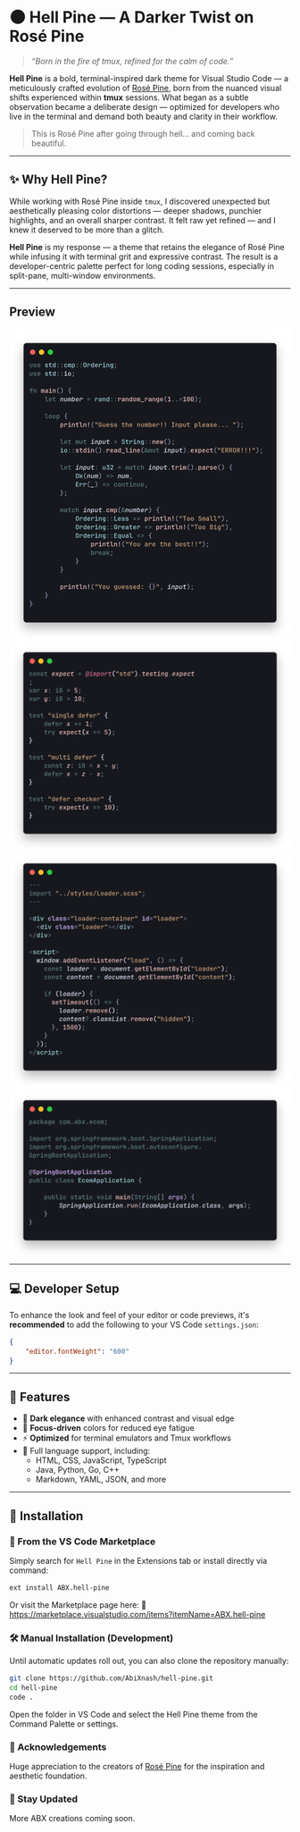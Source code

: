 
# 🌑 Hell Pine — A Darker Twist on Rosé Pine

> _“Born in the fire of tmux, refined for the calm of code.”_

**Hell Pine** is a bold, terminal-inspired dark theme for Visual Studio Code — a meticulously crafted evolution of [Rosé Pine](https://rosepinetheme.com/), born from the nuanced visual shifts experienced within **tmux** sessions. What began as a subtle observation became a deliberate design — optimized for developers who live in the terminal and demand both beauty and clarity in their workflow.

> This is Rosé Pine after going through hell... and coming back beautiful.

---

## ✨ Why Hell Pine?

While working with Rosé Pine inside `tmux`, I discovered unexpected but aesthetically pleasing color distortions — deeper shadows, punchier highlights, and an overall sharper contrast. It felt raw yet refined — and I knew it deserved to be more than a glitch.

**Hell Pine** is my response — a theme that retains the elegance of Rosé Pine while infusing it with terminal grit and expressive contrast. The result is a developer-centric palette perfect for long coding sessions, especially in split-pane, multi-window environments.

---


## Preview

![Rust Snippet](./assets/preview/rust.png)
![Zig Snippet](./assets/preview/zig.png)
![JS Snippet](./assets/preview/js.png)
![Java Snippet](./assets/preview/java.png)

---

## 💻 Developer Setup

To enhance the look and feel of your editor or code previews, it's **recommended** to add the following to your VS Code `settings.json`:

```json
{
    "editor.fontWeight": "600"
}

```
---


## 🎨 Features

- 🖤 **Dark elegance** with enhanced contrast and visual edge  
- 🧠 **Focus-driven** colors for reduced eye fatigue  
- ⚡️ **Optimized** for terminal emulators and Tmux workflows  
- 🧩 Full language support, including:
  - HTML, CSS, JavaScript, TypeScript  
  - Java, Python, Go, C++  
  - Markdown, YAML, JSON, and more  

---

## 🚀 Installation

### 🔌 From the VS Code Marketplace

Simply search for `Hell Pine` in the Extensions tab or install directly via command:

```bash
ext install ABX.hell-pine
```
Or visit the Marketplace page here:
📎 https://marketplace.visualstudio.com/items?itemName=ABX.hell-pine
### 🛠️ Manual Installation (Development)

Until automatic updates roll out, you can also clone the repository manually:
``` bash
git clone https://github.com/AbiXnash/hell-pine.git
cd hell-pine
code .
```
Open the folder in VS Code and select the Hell Pine theme from the Command Palette or settings.

### 🙏 Acknowledgements

Huge appreciation to the creators of [Rosé Pine](https://rosepinetheme.com/) for the inspiration and aesthetic foundation.

### 🔮 Stay Updated
More ABX creations coming soon.


